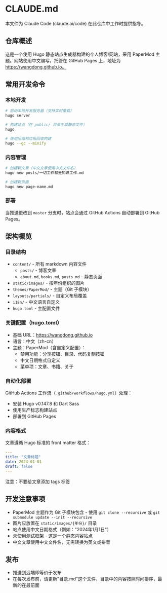 # CLAUDE.md

本文件为 Claude Code (claude.ai/code) 在此仓库中工作时提供指导。

## 仓库概述

这是一个使用 Hugo 静态站点生成器构建的个人博客/网站，采用 PaperMod 主题。网站使用中文编写，托管在 GitHub Pages 上，地址为 https://wangdong.github.io。

## 常用开发命令

### 本地开发
```bash
# 启动本地开发服务器（支持实时重载）
hugo server

# 构建站点（在 public/ 目录生成静态文件）
hugo

# 使用压缩和垃圾回收构建
hugo --gc --minify
```

### 内容管理
```bash
# 创建新文章（中文文章使用中文文件名）
hugo new posts/一切工作都是知识工作.md

# 创建新页面
hugo new page-name.md
```

### 部署
当推送更改到 `master` 分支时，站点会通过 GitHub Actions 自动部署到 GitHub Pages。

## 架构概览

### 目录结构
- `content/` - 所有 markdown 内容文件
  - `posts/` - 博客文章
  - `about.md`, `books.md`, `posts.md` - 静态页面
- `static/images/` - 按年份组织的图片
- `themes/PaperMod/` - 主题（Git 子模块）
- `layouts/partials/` - 自定义布局覆盖
- `i18n/` - 中文语言自定义
- `hugo.toml` - 主配置文件

### 关键配置（hugo.toml）
- 基础 URL：https://wangdong.github.io
- 语言：中文（zh-cn）
- 主题：PaperMod（含自定义配置）：
  - 禁用功能：分享按钮、目录、代码复制按钮
  - 中文日期格式自定义
  - 菜单项：文章、书籍、关于

### 自动化部署
GitHub Actions 工作流（`.github/workflows/hugo.yml`）处理：
- 安装 Hugo v0.147.8 和 Dart Sass
- 使用生产标志构建站点
- 部署到 GitHub Pages

### 内容格式
文章遵循 Hugo 标准的 front matter 格式：
```yaml
---
title: "文章标题"
date: 2024-01-01
draft: false
---
```
注意：不要给文章添加 tags 标签

## 开发注意事项

- PaperMod 主题作为 Git 子模块包含 - 使用 `git clone --recursive` 或 `git submodule update --init --recursive`
- 图片应放置在 `static/images/{年份}/` 目录
- 站点使用中文日期格式（例如："2024年1月1日"）
- 未使用测试框架 - 这是一个静态内容站点
- 中文文章使用中文文件名，无需转换为英文或拼音

## 发布

- 推送到远端即等价于发布
- 在每次发布前，请更新"目录.md"这个文件，目录中的内容按照时间排序，最新的在最前面